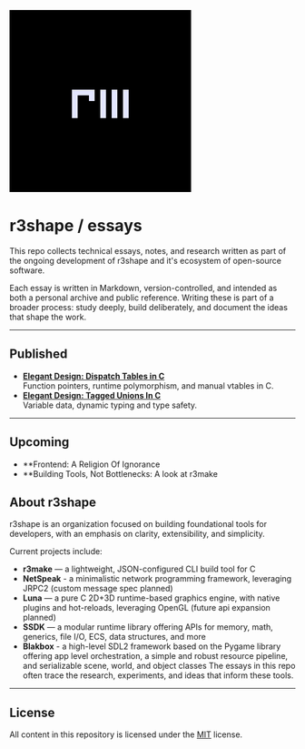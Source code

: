 ![r3shape](https://github.com/r3shape/luna/blob/main/external/__data__/assets/textures/logo.png)  
# r3shape / essays

This repo collects technical essays, notes, and research written as part of the ongoing development of r3shape and it's ecosystem of open-source software.

Each essay is written in Markdown, version-controlled, and intended as both a personal archive and public reference. Writing these is part of a broader process: study deeply, build deliberately, and document the ideas that shape the work.

---

## Published

- **[Elegant Design: Dispatch Tables in C](ed-dispatch-tables.md)**  
  Function pointers, runtime polymorphism, and manual vtables in C.
- **[Elegant Design: Tagged Unions In C](ed-tagged-unions.md)**  
  Variable data, dynamic typing and type safety.

---

## Upcoming
- **Frontend: A Religion Of Ignorance
- **Building Tools, Not Bottlenecks: A look at r3make

## About r3shape

r3shape is an organization focused on building foundational tools for developers, with an emphasis on clarity, extensibility, and simplicity.

Current projects include:

- **r3make** — a lightweight, JSON-configured CLI build tool for C
- **NetSpeak** - a minimalistic network programming framework, leveraging JRPC2 (custom message spec planned)
- **Luna** — a pure C 2D+3D runtime-based graphics engine, with native plugins and hot-reloads, leveraging OpenGL (future api expansion planned)
- **SSDK** — a modular runtime library offering APIs for memory, math, generics, file I/O, ECS, data structures, and more
- **Blakbox** - a high-level SDL2 framework based on the Pygame library offering app level orchestration, a simple and robust resource pipeline, and serializable scene, world, and object classes
The essays in this repo often trace the research, experiments, and ideas that inform these tools.

---

## License
All content in this repository is licensed under the [MIT](LICENSE) license.
